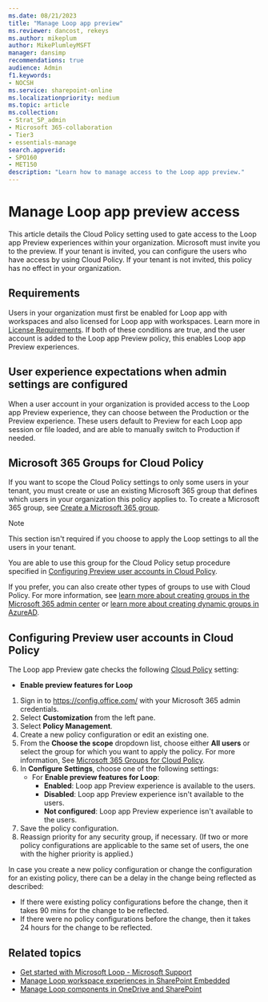 ```yaml
---
ms.date: 08/21/2023
title: "Manage Loop app preview"
ms.reviewer: dancost, rekeys
ms.author: mikeplum
author: MikePlumleyMSFT
manager: dansimp
recommendations: true
audience: Admin
f1.keywords:
- NOCSH
ms.service: sharepoint-online
ms.localizationpriority: medium
ms.topic: article
ms.collection:
- Strat_SP_admin
- Microsoft 365-collaboration
- Tier3
- essentials-manage
search.appverid:
- SPO160
- MET150
description: "Learn how to manage access to the Loop app preview."
---
```


# Manage Loop app preview access

This article details the Cloud Policy setting used to gate access to the Loop app Preview experiences within your organization. Microsoft must invite you to the preview. If your tenant is invited, you can configure the users who have access by using Cloud Policy. If your tenant is not invited, this policy has no effect in your organization.

## Requirements

Users in your organization must first be enabled for Loop app with workspaces and also licensed for Loop app with workspaces. Learn more in [License Requirements](/microsoft-365/loop/loop-workspaces-configuration#license-requirements). If both of these conditions are true, and the user account is added to the Loop app Preview policy, this enables Loop app Preview experiences.

## User experience expectations when admin settings are configured

When a user account in your organization is provided access to the Loop app Preview experience, they can choose between the Production or the Preview experience. These users default to Preview for each Loop app session or file loaded, and are able to manually switch to Production if needed.

## Microsoft 365 Groups for Cloud Policy

If you want to scope the Cloud Policy settings to only some users in your tenant, you must create or use an existing Microsoft 365 group that defines which users in your organization this policy applies to. To create a Microsoft 365 group, see [Create a Microsoft 365 group](/microsoft-365/admin/create-groups/create-groups).

> [!NOTE]
> This section isn't required if you choose to apply the Loop settings to all the users in your tenant.

You are able to use this group for the Cloud Policy setup procedure specified in [Configuring Preview user accounts in Cloud Policy](#configuring-preview-user-accounts-in-cloud-policy).

If you prefer, you can also create other types of groups to use with Cloud Policy. For more information, see [learn more about creating groups in the Microsoft 365 admin center](/microsoft-365/admin/email/create-edit-or-delete-a-security-group) or [learn more about creating dynamic groups in AzureAD](/azure/active-directory/external-identities/use-dynamic-groups).

## Configuring Preview user accounts in Cloud Policy

The Loop app Preview gate checks the following [Cloud Policy](/deployoffice/admincenter/overview-cloud-policy) setting:

- **Enable preview features for Loop**

1. Sign in to https://config.office.com/ with your Microsoft 365 admin credentials.
1. Select **Customization** from the left pane.
1. Select **Policy Management**.
1. Create a new policy configuration or edit an existing one.
1. From the **Choose the scope** dropdown list, choose either **All users** or select the group for which you want to apply the policy. For more information, See [Microsoft 365 Groups for Cloud Policy](#microsoft-365-groups-for-cloud-policy).
1. In **Configure Settings**, choose one of the following settings:
    - For **Enable preview features for Loop**:
        - **Enabled**: Loop app Preview experience is available to the users.
        - **Disabled**: Loop app Preview experience isn't available to the users.
        - **Not configured**: Loop app Preview experience isn't available to the users.
1. Save the policy configuration.
1. Reassign priority for any security group, if necessary. (If two or more policy configurations are applicable to the same set of users, the one with the higher priority is applied.)

In case you create a new policy configuration or change the configuration for an existing policy, there can be a delay in the change being reflected as described:

- If there were existing policy configurations before the change, then it takes 90 mins for the change to be reflected.
- If there were no policy configurations before the change, then it takes 24 hours for the change to be reflected.

## Related topics

- [Get started with Microsoft Loop - Microsoft Support](https://support.microsoft.com/office/get-started-with-microsoft-loop-9f4d8d4f-dfc6-4518-9ef6-069408c21f0c)
- [Manage Loop workspace experiences in SharePoint Embedded](/microsoft-365/loop/loop-workspaces-configuration)
- [Manage Loop components in OneDrive and SharePoint](/microsoft-365/loop/loop-components-configuration)


